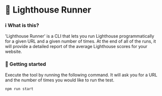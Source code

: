 # 🚦 Lighthouse Runner

### ℹ️ What is this?

'Lighthouse Runner' is a CLI that lets you run Lighthouse programmatically for a
given URL and a given number of times. At the end of all of the runs, it will
provide a detailed report of the average Lighthouse scores for your website.

### 🏁 Getting started

Execute the tool by running the following command. It will ask you for a URL and
the number of times you would like to run the test.

```bash
npm run start
```
